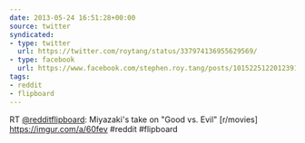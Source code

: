 ```yaml
---
date: 2013-05-24 16:51:28+00:00
source: twitter
syndicated:
- type: twitter
  url: https://twitter.com/roytang/status/337974136955629569/
- type: facebook
  url: https://www.facebook.com/stephen.roy.tang/posts/10152251220123912
tags:
- reddit
- flipboard
---
```


RT [@redditflipboard](https://twitter.com/redditflipboard/): Miyazaki's take on "Good vs. Evil" [r/movies] https://imgur.com/a/60fev #reddit #flipboard